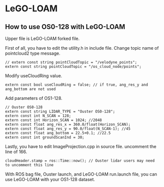 # LeGO-LOAM
## How to use OS0-128 with LeGO-LOAM

Upper file is LeGO-LOAM forked file.

First of all, you have to edit the utility.h in include file.
Change topic name of pointcloud2 type message.
~~~
// extern const string pointCloudTopic = "/velodyne_points";
extern const string pointCloudTopic = "/os_cloud_node/points";
~~~

Modify useCloudRing value.
~~~
extern const bool useCloudRing = false; // if true, ang_res_y and ang_bottom are not used
~~~

Add parameters of OS1-128.
~~~
// Ouster OS0-128
extern const string LIDAR_TYPE = "Ouster OS0-128";
extern const int N_SCAN = 128;
extern const int Horizon_SCAN = 1024; //2048
extern const float ang_res_x = 360.0/float(Horizon_SCAN);
extern const float ang_res_y = 90.0/float(N_SCAN-1); //45
extern const float ang_bottom = 22.5+0.1; //22.5
extern const int groundScanInd = 30;
~~~

Lastly, you have to edit ImageProjection.cpp in source file.
uncomment the line of 166.
~~~
cloudHeader.stamp = ros::Time::now(); // Ouster lidar users may need to uncomment this line
~~~

With ROS bag file, Ouster launch, and LeGO-LOAM run.launch file, you can use LeGO-LOAM with your OS1-128 dataset.
